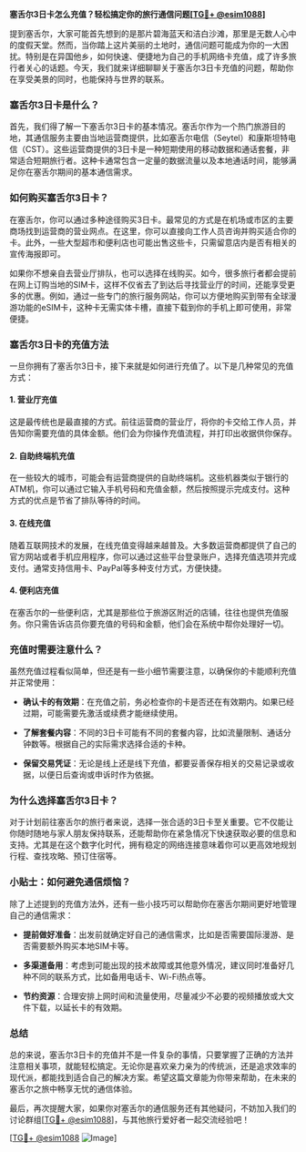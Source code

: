 **塞舌尔3日卡怎么充值？轻松搞定你的旅行通信问题[[TG💪+ @esim1088](https://t.me/s/esim1088)]**

提到塞舌尔，大家可能首先想到的是那片碧海蓝天和洁白沙滩，那里是无数人心中的度假天堂。然而，当你踏上这片美丽的土地时，通信问题可能成为你的一大困扰。特别是在异国他乡，如何快速、便捷地为自己的手机网络卡充值，成了许多旅行者关心的话题。今天，我们就来详细聊聊关于塞舌尔3日卡充值的问题，帮助你在享受美景的同时，也能保持与世界的联系。

### 塞舌尔3日卡是什么？

首先，我们得了解一下塞舌尔3日卡的基本情况。塞舌尔作为一个热门旅游目的地，其通信服务主要由当地运营商提供，比如塞舌尔电信（Seytel）和康斯坦特电信（CST）。这些运营商提供的3日卡是一种短期使用的移动数据和通话套餐，非常适合短期旅行者。这种卡通常包含一定量的数据流量以及本地通话时间，能够满足你在塞舌尔期间的基本通信需求。

### 如何购买塞舌尔3日卡？

在塞舌尔，你可以通过多种途径购买3日卡。最常见的方式是在机场或市区的主要商场找到运营商的营业网点。在这里，你可以直接向工作人员咨询并购买适合你的卡。此外，一些大型超市和便利店也可能出售这些卡，只需留意店内是否有相关的宣传海报即可。

如果你不想亲自去营业厅排队，也可以选择在线购买。如今，很多旅行者都会提前在网上订购当地的SIM卡，这样不仅省去了到达后寻找营业厅的时间，还能享受更多的优惠。例如，通过一些专门的旅行服务网站，你可以方便地购买到带有全球漫游功能的eSIM卡，这种卡无需实体卡槽，直接下载到你的手机上即可使用，非常便捷。

### 塞舌尔3日卡的充值方法

一旦你拥有了塞舌尔3日卡，接下来就是如何进行充值了。以下是几种常见的充值方式：

#### 1. **营业厅充值**
这是最传统也是最直接的方式。前往运营商的营业厅，将你的卡交给工作人员，并告知你需要充值的具体金额。他们会为你操作充值流程，并打印出收据供你保存。

#### 2. **自助终端机充值**
在一些较大的城市，可能会有运营商提供的自助终端机。这些机器类似于银行的ATM机，你可以通过它输入手机号码和充值金额，然后按照提示完成支付。这种方式的优点是节省了排队等待的时间。

#### 3. **在线充值**
随着互联网技术的发展，在线充值变得越来越普及。大多数运营商都提供了自己的官方网站或者手机应用程序，你可以通过这些平台登录账户，选择充值选项并完成支付。通常支持信用卡、PayPal等多种支付方式，方便快捷。

#### 4. **便利店充值**
在塞舌尔的一些便利店，尤其是那些位于旅游区附近的店铺，往往也提供充值服务。你只需告诉店员你要充值的号码和金额，他们会在系统中帮你处理好一切。

### 充值时需要注意什么？

虽然充值过程看似简单，但还是有一些小细节需要注意，以确保你的卡能顺利充值并正常使用：

- **确认卡的有效期**：在充值之前，务必检查你的卡是否还在有效期内。如果已经过期，可能需要先激活或续费才能继续使用。
  
- **了解套餐内容**：不同的3日卡可能有不同的套餐内容，比如流量限制、通话分钟数等。根据自己的实际需求选择合适的卡种。

- **保留交易凭证**：无论是线上还是线下充值，都要妥善保存相关的交易记录或收据，以便日后查询或申诉时作为依据。

### 为什么选择塞舌尔3日卡？

对于计划前往塞舌尔的旅行者来说，选择一张合适的3日卡至关重要。它不仅能让你随时随地与家人朋友保持联系，还能帮助你在紧急情况下快速获取必要的信息和支持。尤其是在这个数字化时代，拥有稳定的网络连接意味着你可以更高效地规划行程、查找攻略、预订住宿等。

### 小贴士：如何避免通信烦恼？

除了上述提到的充值方法外，还有一些小技巧可以帮助你在塞舌尔期间更好地管理自己的通信需求：

- **提前做好准备**：出发前就确定好自己的通信需求，比如是否需要国际漫游、是否需要额外购买本地SIM卡等。
  
- **多渠道备用**：考虑到可能出现的技术故障或其他意外情况，建议同时准备好几种不同的联系方式，比如备用电话卡、Wi-Fi热点等。

- **节约资源**：合理安排上网时间和流量使用，尽量减少不必要的视频播放或大文件下载，以延长卡的有效期。

### 总结

总的来说，塞舌尔3日卡的充值并不是一件复杂的事情，只要掌握了正确的方法并注意相关事项，就能轻松搞定。无论你是喜欢亲力亲为的传统派，还是追求效率的现代派，都能找到适合自己的解决方案。希望这篇文章能为你带来帮助，在未来的塞舌尔之旅中畅享无忧的通信体验。

最后，再次提醒大家，如果你对塞舌尔的通信服务还有其他疑问，不妨加入我们的讨论群组[[TG💪+ @esim1088](https://t.me/s/esim1088)]，与其他旅行爱好者一起交流经验吧！

[[TG💪+ @esim1088](https://t.me/s/esim1088) ![Image](https://i.postimg.cc/4NQfJmqS/Snipaste-2025-05-13-00-14-12.png)]